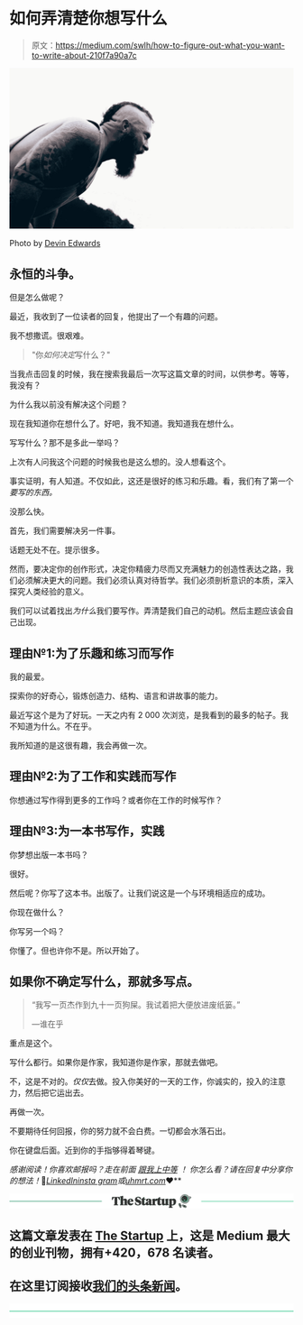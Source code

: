 # 如何弄清楚你想写什么

> 原文：<https://medium.com/swlh/how-to-figure-out-what-you-want-to-write-about-210f7a90a7c>

![](img/e1b521dc516c7706705597a0f262080e.png)

Photo by [Devin Edwards](https://unsplash.com/@devindtx?utm_source=medium&utm_medium=referral)

## 永恒的斗争。

但是怎么做呢？

最近，我收到了一位读者的回复，他提出了一个有趣的问题。

我不想撒谎。很艰难。

> "你*如何决定*写什么？"

当我点击回复的时候，我在搜索我最后一次写这篇文章的时间，以供参考。等等，我没有？

为什么我以前没有解决这个问题？

现在我知道你在想什么了。好吧，我不知道。我知道我在想什么。

写写什么？那不是多此一举吗？

上次有人问我这个问题的时候我也是这么想的。没人想看这个。

事实证明，有人知道。不仅如此，这还是很好的练习和乐趣。看，我们有了第一个*要写的东西。*

没那么快。

首先，我们需要解决另一件事。

话题无处不在。提示很多。

然而，要决定你的创作形式，决定你精疲力尽而又充满魅力的创造性表达之路，我们必须解决更大的问题。我们必须认真对待哲学。我们必须剖析意识的本质，深入探究人类经验的意义。

我们可以试着找出*为什么*我们要写作。弄清楚我们自己的动机。然后主题应该会自己出现。

## 理由№1:为了乐趣和练习而写作

我的最爱。

探索你的好奇心，锻炼创造力、结构、语言和讲故事的能力。

最近写这个是为了好玩。一天之内有 2 000 次浏览，是我看到的最多的帖子。我不知道为什么。不在乎。

我所知道的是这很有趣，我会再做一次。

## 理由№2:为了工作和实践而写作

你想通过写作得到更多的工作吗？或者你在工作的时候写作？

## 理由№3:为一本书写作，实践

你梦想出版一本书吗？

很好。

然后呢？你写了这本书。出版了。让我们说这是一个与环境相适应的成功。

你现在做什么？

你写另一个吗？

你懂了。但也许你不是。所以开始了。

## 如果你不确定写什么，那就多写点。

> “我写一页杰作到九十一页狗屎。我试着把大便放进废纸篓。”
> 
> ―谁在乎

重点是这个。

写什么都行。如果你是作家，我知道你是作家，那就去做吧。

不，这是不对的。*仅仅*去做。投入你美好的一天的工作，你诚实的，投入的注意力，然后把它运出去。

再做一次。

不要期待任何回报，你的努力就不会白费。一切都会水落石出。

你在键盘后面。近到你的手指够得着琴键。

*感谢阅读！你喜欢邮报吗？走在前面* [*跟我上中等*](/@uhmrt) *！
你怎么看？请在回复中分享你的想法！*👏[*LinkedIn*](https://www.linkedin.com/in/uhnak/)*[*insta gram*](https://www.instagram.com/uhmrt/)*或*[*uhmrt.com*](https://uhmrt.com/)*❤️**

**[![](img/308a8d84fb9b2fab43d66c117fcc4bb4.png)](https://medium.com/swlh)**

## **这篇文章发表在 [The Startup](https://medium.com/swlh) 上，这是 Medium 最大的创业刊物，拥有+420，678 名读者。**

## **在这里订阅接收[我们的头条新闻](https://growthsupply.com/the-startup-newsletter/)。**

**[![](img/b0164736ea17a63403e660de5dedf91a.png)](https://medium.com/swlh)**